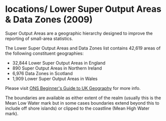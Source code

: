 # locations/ Lower Super Output Areas & Data Zones (2009)

Super Output Areas are a geographic hierarchy designed to improve the reporting of small-area statistics.

The Lower Super Output Areas and Data Zones list contains 42,619 areas of the following constituent geographies:

- 32,844 Lower Super Output Areas in England
- 890 Super Output Areas in Northern Ireland
- 6,976 Data Zones in Scotland
- 1,909 Lower Super Output Areas in Wales

Please visit [ONS Beginner's Guide to UK Geography](http://webarchive.nationalarchives.gov.uk/20160106185615/http://www.ons.gov.uk/ons/guide-method/geography/beginner-s-guide/index.html) for more info.

The boundaries are available as either extent of the realm (usually this is the Mean Low Water mark but in some cases boundaries extend beyond this to include off shore islands) or
clipped to the coastline (Mean High Water mark).
